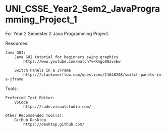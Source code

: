 # UNI_CSSE_Year2_Sem2_JavaProgramming_Project_1
For Year 2 Semester 2 Java Programming Project.

Resources:

    Java GUI:
        Java GUI tutorial for beginners swing graphics
            https://www.youtube.com/watch?v=Kmgo00avvEw

        Switch Panels in a JFrame
            https://stackoverflow.com/questions/11648208/switch-panels-in-a-jframe

Tools:

    Preferred Text Editor:
        VSCode
            https://code.visualstudio.com/

    Other Recommended Tool(s):
        GitHub Desktop
            https://desktop.github.com/

